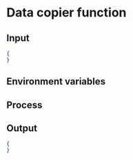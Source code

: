 # Data copier function

## Input

```json
{
}
```

## Environment variables

## Process

## Output

```json
{
}
```